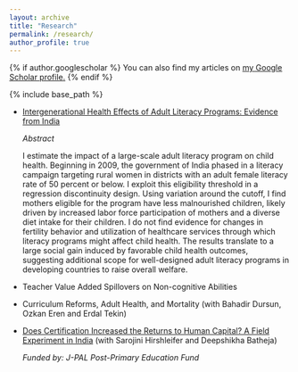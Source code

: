 ```yaml
---
layout: archive
title: "Research"
permalink: /research/
author_profile: true
---
```



{% if author.googlescholar %}
  You can also find my articles on <u><a href="{{author.googlescholar}}">my Google Scholar profile</a>.</u>
{% endif %}

{% include base_path %}

* [Intergenerational Health Effects of Adult Literacy Programs: Evidence from India](https://papers.ssrn.com/sol3/papers.cfm?abstract_id=4120022)
   
    *Abstract*

    I estimate the impact of a large-scale adult literacy program on child health. Beginning in 2009, the government of India phased in a literacy campaign targeting rural women in districts with an adult female literacy rate of 50 percent or below. I exploit this eligibility threshold in a regression discontinuity design. Using variation around the cutoff, I find mothers eligible for the program have less malnourished children, likely driven by increased labor force participation of mothers and a diverse diet intake for their children. I do not find evidence for changes in fertility behavior and utilization of healthcare services through which literacy programs might affect child health. The results translate to a large social gain induced by favorable child health outcomes, suggesting additional scope for well-designed adult literacy programs in developing countries to raise overall welfare.
   
* Teacher Value Added Spillovers on Non-cognitive Abilities

* Curriculum Reforms, Adult Health, and Mortality (with Bahadir Dursun, Ozkan Eren and Erdal Tekin)

* [Does Certification Increased the Returns to Human Capital? A Field Experiment in India](https://www.povertyactionlab.org/initiative-project/does-certification-increase-returns-human-capital-field-experiment-india) (with Sarojini Hirshleifer and Deepshikha Batheja)

  *Funded by: J-PAL Post-Primary Education Fund*
